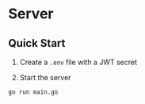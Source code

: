 # Server

## Quick Start

1. Create a `.env` file with a JWT secret

2. Start the server

```
go run main.go
```
